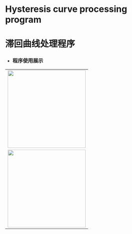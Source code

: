 # Hysteresis curve processing program
# 滞回曲线处理程序

* ### 程序使用展示 ###
<table align="center" border="0" style="border-collapse: collapse;">
  <tr>
    <td><img width="250px" src="https://user-images.githubusercontent.com/98397090/224472834-9d5216be-9d3d-4189-9202-943a65c0b7e0.gif"/></td>
  </tr>
  <tr>
    <td><img width="250px" src="https://user-images.githubusercontent.com/98397090/224472837-3cd0aeba-c583-4135-b821-658972dfb152.gif"/></td>
  </tr>
</table>

